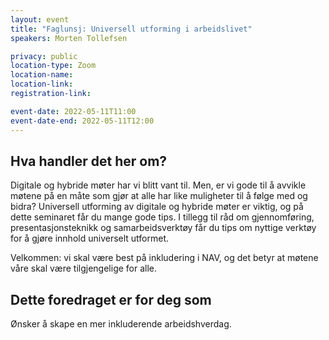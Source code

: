 ```yaml
---
layout: event
title: "Faglunsj: Universell utforming i arbeidslivet"
speakers: Morten Tollefsen

privacy: public
location-type: Zoom
location-name:
location-link:
registration-link:

event-date: 2022-05-11T11:00
event-date-end: 2022-05-11T12:00
---
```

## Hva handler det her om?
Digitale og hybride møter har vi blitt vant til. Men, er vi gode til å avvikle møtene på en måte som gjør at alle har like muligheter til å følge med og bidra? Universell utforming av digitale og hybride møter er viktig, og på dette seminaret får du mange gode tips. I tillegg til råd om gjennomføring, presentasjonsteknikk og samarbeidsverktøy får du tips om nyttige verktøy for å gjøre innhold universelt utformet.

Velkommen: vi skal være best på inkludering i NAV, og det betyr at møtene våre skal være tilgjengelige for alle.

## Dette foredraget er for deg som
Ønsker å skape en mer inkluderende arbeidshverdag.
